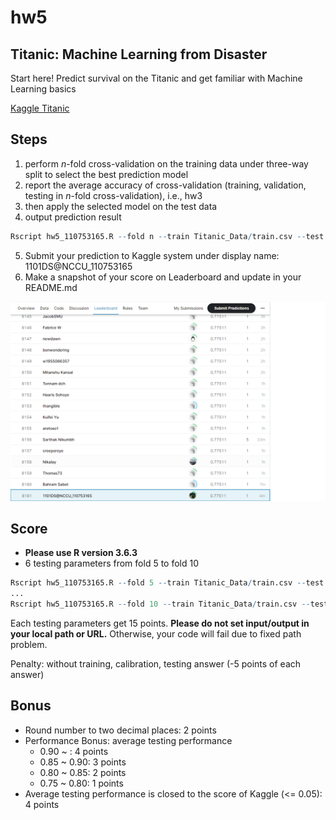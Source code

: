 # hw5

## Titanic: Machine Learning from Disaster

Start here! Predict survival on the Titanic and get familiar with Machine Learning basics

[Kaggle Titanic](https://www.kaggle.com/c/titanic)

## Steps

1. perform *n*-fold cross-validation on the training data under three-way split to select the best prediction model
2. report the average accuracy of cross-validation (training, validation, testing in *n*-fold cross-validation), i.e., hw3
3. then apply the selected model on the test data
4. output prediction result

```R
Rscript hw5_110753165.R --fold n --train Titanic_Data/train.csv --test Titanic_Data/test.csv --report performance.csv --predict predict.csv
```

5. Submit your prediction to Kaggle system under display name: 1101DS@NCCU_110753165
6. Make a snapshot of your score on Leaderboard and update in your README.md

![titanicLeaderBoard](titanic.png)

## Score

* **Please use R version 3.6.3**
* 6 testing parameters from fold 5 to fold 10

```R
Rscript hw5_110753165.R --fold 5 --train Titanic_Data/train.csv --test Titanic_Data/test.csv --report performance1.csv --predict predict.csv
...
Rscript hw5_110753165.R --fold 10 --train Titanic_Data/train.csv --test Titanic_Data/test.csv --report performance6.csv --predict predict.csv
```
Each testing parameters get 15 points.
**Please do not set input/output in your local path or URL.** 
Otherwise, your code will fail due to fixed path problem.

Penalty: without training, calibration, testing answer (-5 points of each answer)

## Bonus
* Round number to two decimal places: 2 points
* Performance Bonus: average testing performance
  * 0.90 ~ : 4 points
  * 0.85 ~ 0.90: 3 points
  * 0.80 ~ 0.85: 2 points
  * 0.75 ~ 0.80: 1 points
* Average testing performance is closed to the score of Kaggle (<= 0.05): 4 points
